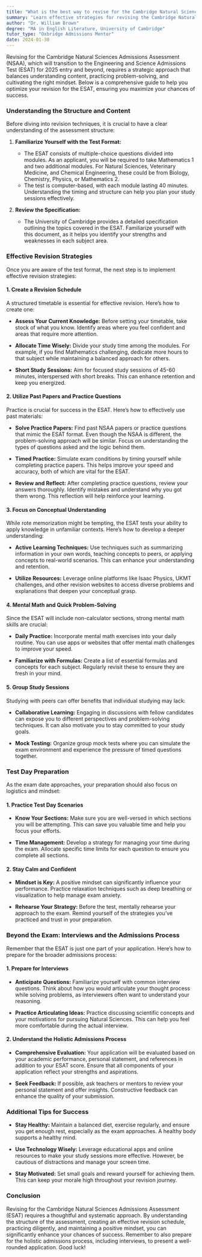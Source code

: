 ```yaml
---
title: "What is the best way to revise for the Cambridge Natural Sciences Admissions Assessment?"
summary: "Learn effective strategies for revising the Cambridge Natural Sciences Admissions Assessment to maximize your chances of success in the ESAT."
author: "Dr. William Brown"
degree: "MA in English Literature, University of Cambridge"
tutor_type: "Oxbridge Admissions Mentor"
date: 2024-01-30
---
```


Revising for the Cambridge Natural Sciences Admissions Assessment (NSAA), which will transition to the Engineering and Science Admissions Test (ESAT) for 2025 entry and beyond, requires a strategic approach that balances understanding content, practicing problem-solving, and cultivating the right mindset. Below is a comprehensive guide to help you optimize your revision for the ESAT, ensuring you maximize your chances of success.

### Understanding the Structure and Content

Before diving into revision techniques, it is crucial to have a clear understanding of the assessment structure:

1. **Familiarize Yourself with the Test Format:**
   * The ESAT consists of multiple-choice questions divided into modules. As an applicant, you will be required to take Mathematics 1 and two additional modules. For Natural Sciences, Veterinary Medicine, and Chemical Engineering, these could be from Biology, Chemistry, Physics, or Mathematics 2.
   * The test is computer-based, with each module lasting 40 minutes. Understanding the timing and structure can help you plan your study sessions effectively.

2. **Review the Specification:**
   * The University of Cambridge provides a detailed specification outlining the topics covered in the ESAT. Familiarize yourself with this document, as it helps you identify your strengths and weaknesses in each subject area.

### Effective Revision Strategies

Once you are aware of the test format, the next step is to implement effective revision strategies:

#### 1. Create a Revision Schedule

A structured timetable is essential for effective revision. Here’s how to create one:

- **Assess Your Current Knowledge:** Before setting your timetable, take stock of what you know. Identify areas where you feel confident and areas that require more attention.
  
- **Allocate Time Wisely:** Divide your study time among the modules. For example, if you find Mathematics challenging, dedicate more hours to that subject while maintaining a balanced approach for others.

- **Short Study Sessions:** Aim for focused study sessions of 45-60 minutes, interspersed with short breaks. This can enhance retention and keep you energized.

#### 2. Utilize Past Papers and Practice Questions

Practice is crucial for success in the ESAT. Here’s how to effectively use past materials:

- **Solve Practice Papers:** Find past NSAA papers or practice questions that mimic the ESAT format. Even though the NSAA is different, the problem-solving approach will be similar. Focus on understanding the types of questions asked and the logic behind them.

- **Timed Practice:** Simulate exam conditions by timing yourself while completing practice papers. This helps improve your speed and accuracy, both of which are vital for the ESAT.

- **Review and Reflect:** After completing practice questions, review your answers thoroughly. Identify mistakes and understand why you got them wrong. This reflection will help reinforce your learning.

#### 3. Focus on Conceptual Understanding

While rote memorization might be tempting, the ESAT tests your ability to apply knowledge in unfamiliar contexts. Here’s how to develop a deeper understanding:

- **Active Learning Techniques:** Use techniques such as summarizing information in your own words, teaching concepts to peers, or applying concepts to real-world scenarios. This can enhance your understanding and retention.

- **Utilize Resources:** Leverage online platforms like Isaac Physics, UKMT challenges, and other revision websites to access diverse problems and explanations that deepen your conceptual grasp.

#### 4. Mental Math and Quick Problem-Solving

Since the ESAT will include non-calculator sections, strong mental math skills are crucial:

- **Daily Practice:** Incorporate mental math exercises into your daily routine. You can use apps or websites that offer mental math challenges to improve your speed.

- **Familiarize with Formulas:** Create a list of essential formulas and concepts for each subject. Regularly revisit these to ensure they are fresh in your mind.

#### 5. Group Study Sessions

Studying with peers can offer benefits that individual studying may lack:

- **Collaborative Learning:** Engaging in discussions with fellow candidates can expose you to different perspectives and problem-solving techniques. It can also motivate you to stay committed to your study goals.

- **Mock Testing:** Organize group mock tests where you can simulate the exam environment and experience the pressure of timed questions together.

### Test Day Preparation

As the exam date approaches, your preparation should also focus on logistics and mindset:

#### 1. Practice Test Day Scenarios

- **Know Your Sections:** Make sure you are well-versed in which sections you will be attempting. This can save you valuable time and help you focus your efforts.

- **Time Management:** Develop a strategy for managing your time during the exam. Allocate specific time limits for each question to ensure you complete all sections.

#### 2. Stay Calm and Confident

- **Mindset is Key:** A positive mindset can significantly influence your performance. Practice relaxation techniques such as deep breathing or visualization to help manage exam anxiety.

- **Rehearse Your Strategy:** Before the test, mentally rehearse your approach to the exam. Remind yourself of the strategies you’ve practiced and trust in your preparation.

### Beyond the Exam: Interviews and the Admissions Process

Remember that the ESAT is just one part of your application. Here’s how to prepare for the broader admissions process:

#### 1. Prepare for Interviews

- **Anticipate Questions:** Familiarize yourself with common interview questions. Think about how you would articulate your thought process while solving problems, as interviewers often want to understand your reasoning.

- **Practice Articulating Ideas:** Practice discussing scientific concepts and your motivations for pursuing Natural Sciences. This can help you feel more comfortable during the actual interview.

#### 2. Understand the Holistic Admissions Process

- **Comprehensive Evaluation:** Your application will be evaluated based on your academic performance, personal statement, and references in addition to your ESAT score. Ensure that all components of your application reflect your strengths and aspirations.

- **Seek Feedback:** If possible, ask teachers or mentors to review your personal statement and offer insights. Constructive feedback can enhance the quality of your submission.

### Additional Tips for Success

- **Stay Healthy:** Maintain a balanced diet, exercise regularly, and ensure you get enough rest, especially as the exam approaches. A healthy body supports a healthy mind.

- **Use Technology Wisely:** Leverage educational apps and online resources to make your study sessions more effective. However, be cautious of distractions and manage your screen time.

- **Stay Motivated:** Set small goals and reward yourself for achieving them. This can keep your morale high throughout your revision journey.

### Conclusion

Revising for the Cambridge Natural Sciences Admissions Assessment (ESAT) requires a thoughtful and systematic approach. By understanding the structure of the assessment, creating an effective revision schedule, practicing diligently, and maintaining a positive mindset, you can significantly enhance your chances of success. Remember to also prepare for the holistic admissions process, including interviews, to present a well-rounded application. Good luck!
    